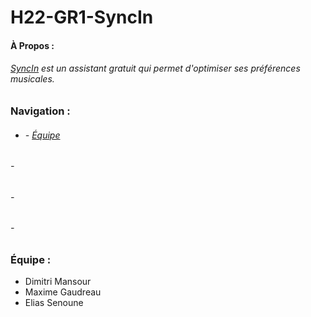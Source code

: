 # H22-GR1-SyncIn
#### À Propos :
###### [SyncIn](https://github.com/LesGrailleurs/H22-GR1-SyncIn) est un assistant gratuit qui permet d'optimiser ses préférences musicales.

##

### Navigation :
- ###### - [Équipe](https://github.com/LesGrailleurs/H22-GR1-SyncIn#%C3%A9quipe-)
###### - [](https://github.com/LesGrailleurs/H22-GR1-SyncIn#%C3%A9quipe-)
###### - [](https://github.com/LesGrailleurs/H22-GR1-SyncIn#%C3%A9quipe-)
###### - [](https://github.com/LesGrailleurs/H22-GR1-SyncIn#%C3%A9quipe-)

##

### Équipe :
- Dimitri Mansour
- Maxime Gaudreau
- Elias Senoune
